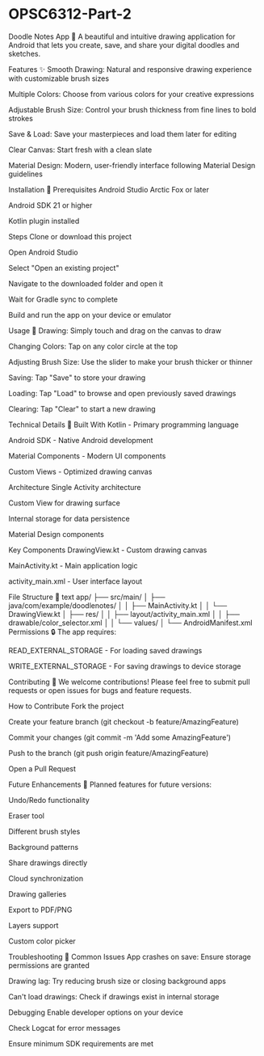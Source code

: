 # OPSC6312-Part-2
Doodle Notes App 🎨
A beautiful and intuitive drawing application for Android that lets you create, save, and share your digital doodles and sketches.

Features ✨
Smooth Drawing: Natural and responsive drawing experience with customizable brush sizes

Multiple Colors: Choose from various colors for your creative expressions

Adjustable Brush Size: Control your brush thickness from fine lines to bold strokes

Save & Load: Save your masterpieces and load them later for editing

Clear Canvas: Start fresh with a clean slate

Material Design: Modern, user-friendly interface following Material Design guidelines

Installation 🚀
Prerequisites
Android Studio Arctic Fox or later

Android SDK 21 or higher

Kotlin plugin installed

Steps
Clone or download this project

Open Android Studio

Select "Open an existing project"

Navigate to the downloaded folder and open it

Wait for Gradle sync to complete

Build and run the app on your device or emulator

Usage 🎯
Drawing: Simply touch and drag on the canvas to draw

Changing Colors: Tap on any color circle at the top

Adjusting Brush Size: Use the slider to make your brush thicker or thinner

Saving: Tap "Save" to store your drawing

Loading: Tap "Load" to browse and open previously saved drawings

Clearing: Tap "Clear" to start a new drawing

Technical Details 🔧
Built With
Kotlin - Primary programming language

Android SDK - Native Android development

Material Components - Modern UI components

Custom Views - Optimized drawing canvas

Architecture
Single Activity architecture

Custom View for drawing surface

Internal storage for data persistence

Material Design components

Key Components
DrawingView.kt - Custom drawing canvas

MainActivity.kt - Main application logic

activity_main.xml - User interface layout

File Structure 📁
text
app/
├── src/main/
│   ├── java/com/example/doodlenotes/
│   │   ├── MainActivity.kt
│   │   └── DrawingView.kt
│   ├── res/
│   │   ├── layout/activity_main.xml
│   │   ├── drawable/color_selector.xml
│   │   └── values/
│   └── AndroidManifest.xml
Permissions 🔒
The app requires:

READ_EXTERNAL_STORAGE - For loading saved drawings

WRITE_EXTERNAL_STORAGE - For saving drawings to device storage

Contributing 🤝
We welcome contributions! Please feel free to submit pull requests or open issues for bugs and feature requests.

How to Contribute
Fork the project

Create your feature branch (git checkout -b feature/AmazingFeature)

Commit your changes (git commit -m 'Add some AmazingFeature')

Push to the branch (git push origin feature/AmazingFeature)

Open a Pull Request

Future Enhancements 🚧
Planned features for future versions:

Undo/Redo functionality

Eraser tool

Different brush styles

Background patterns

Share drawings directly

Cloud synchronization

Drawing galleries

Export to PDF/PNG

Layers support

Custom color picker

Troubleshooting 🔧
Common Issues
App crashes on save: Ensure storage permissions are granted

Drawing lag: Try reducing brush size or closing background apps

Can't load drawings: Check if drawings exist in internal storage

Debugging
Enable developer options on your device

Check Logcat for error messages

Ensure minimum SDK requirements are met
